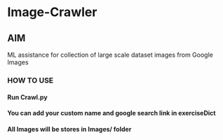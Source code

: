 # Image-Crawler

## AIM 
ML assistance for collection of large scale dataset images from Google Images 

### HOW TO USE
#### Run Crawl.py
#### You can add your custom name and google search link in exerciseDict
#### All Images will be stores in Images/ folder

